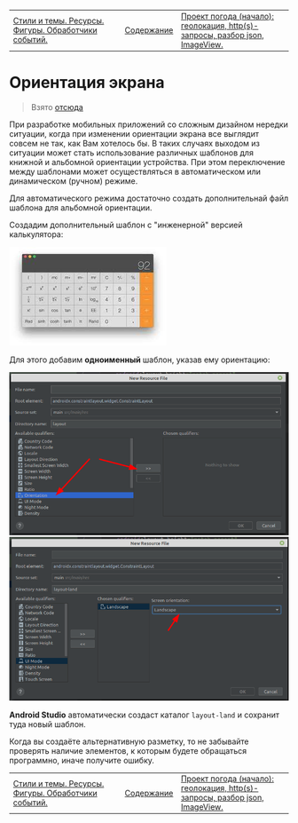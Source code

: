 <table style="width: 100%;"><tr><td style="width: 40%;">
<a href="../articles/themes.md">Стили и темы. Ресурсы. Фигуры. Обработчики событий.
</a></td><td style="width: 20%;">
<a href="../readme.md">Содержание
</a></td><td style="width: 40%;">
<a href="../articles/weather.md">Проект погода (начало): геолокация, http(s)-запросы, разбор json, ImageView.
</a></td><tr></table>

# Ориентация экрана

>Взято [отсюда](http://developer.alexanderklimov.ru/android/orientation.php#whereorientation)

При разработке мобильных приложений со сложным дизайном нередки ситуации, когда при изменении ориентации экрана все выглядит совсем не так, как Вам хотелось бы. В таких случаях выходом из ситуации может стать использование различных шаблонов для книжной и альбомной ориентации устройства. При этом переключение между шаблонами может осуществляться в автоматическом или динамическом (ручном) режиме.

Для автоматического режима достаточно создать дополнительнай файл шаблона для альбомной ориентации.

Создадим дополнительный шаблон с "инженерной" версией калькулятора:

![](../img/calc_landscape.jpeg)

Для этого добавим **одноименный** шаблон, указав ему ориентацию:

![](../img/layout_orientation.png)
![](../img/layout_orientation2.png)

**Android Studio** автоматически создаст каталог `layout-land` и сохранит туда новый шаблон.

Когда вы создаёте альтернативную разметку, то не забывайте проверять наличие элементов, к которым будете обращаться программно, иначе получите ошибку.

<table style="width: 100%;"><tr><td style="width: 40%;">
<a href="../articles/themes.md">Стили и темы. Ресурсы. Фигуры. Обработчики событий.
</a></td><td style="width: 20%;">
<a href="../readme.md">Содержание
</a></td><td style="width: 40%;">
<a href="../articles/weather.md">Проект погода (начало): геолокация, http(s)-запросы, разбор json, ImageView.
</a></td><tr></table>
